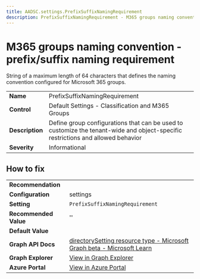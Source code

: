 ```yaml
---
title: AADSC.settings.PrefixSuffixNamingRequirement
description: PrefixSuffixNamingRequirement - M365 groups naming convention - prefix/suffix naming requirement
---
```


# M365 groups naming convention - prefix/suffix naming requirement

String of a maximum length of 64 characters that defines the naming convention configured for Microsoft 365 groups.

| | |
|-|-|
| **Name** | PrefixSuffixNamingRequirement |
| **Control** | Default Settings - Classification and M365 Groups |
| **Description** | Define group configurations that can be used to customize the tenant-wide and object-specific restrictions and allowed behavior |
| **Severity** | Informational |

## How to fix
| | |
|-|-|
| **Recommendation** |  |
| **Configuration** | settings |
| **Setting** | `PrefixSuffixNamingRequirement` |
| **Recommended Value** | '' |
| **Default Value** |  |
| **Graph API Docs** | [directorySetting resource type - Microsoft Graph beta - Microsoft Learn](https://learn.microsoft.com/en-us/graph/api/resources/directorysetting) |
| **Graph Explorer** | [View in Graph Explorer](https://developer.microsoft.com/en-us/graph/graph-explorer?request=settings&method=GET&version=beta&GraphUrl=https://graph.microsoft.com) |
| **Azure Portal** | [View in Azure Portal](https://portal.azure.com/#view/Microsoft_AAD_IAM/GroupsManagementMenuBlade/~/NamingPolicy) | 


